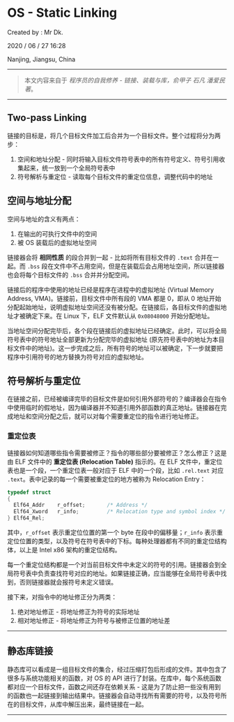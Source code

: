 # OS - Static Linking

Created by : Mr Dk.

2020 / 06 / 27 16:28

Nanjing, Jiangsu, China

---

> 本文内容来自于 *程序员的自我修养 - 链接、装载与库，俞甲子 石凡 潘爱民著*。

---

## Two-pass Linking

链接的目标是，将几个目标文件加工后合并为一个目标文件。整个过程将分为两步：

1. 空间和地址分配 - 同时将输入目标文件符号表中的所有符号定义、符号引用收集起来，统一放到一个全局符号表中
2. 符号解析与重定位 - 读取每个目标文件的重定位信息，调整代码中的地址

## 空间与地址分配

空间与地址的含义有两点：

1. 在输出的可执行文件中的空间
2. 被 OS 装载后的虚拟地址空间

链接器会将 **相同性质** 的段合并到一起 - 比如将所有目标文件的 `.text` 合并在一起。而 `.bss` 段在文件中不占用空间，但是在装载后会占用地址空间，所以链接器也会将每个目标文件的 `.bss` 合并并分配空间。

链接后的程序中使用的地址已经是程序在进程中的虚拟地址 (Virtual Memory Address, VMA)。链接前，目标文件中所有段的 VMA 都是 0，即从 0 地址开始分配起始地址，说明虚拟地址空间还没有被分配。在链接后，各目标文件的虚拟地址才被确定下来。在 Linux 下，ELF 文件默认从 `0x08048000` 开始分配地址。

当地址空间分配完毕后，各个段在链接后的虚拟地址已经确定。此时，可以将全局符号表中的符号地址全部更新为分配完毕的虚拟地址 (原先符号表中的地址为本目标文件中的地址)。这一步完成之后，所有符号的地址可以被确定，下一步就要把程序中引用符号的地方替换为符号对应的虚拟地址。

## 符号解析与重定位

在链接之前，已经被编译完毕的目标文件是如何引用外部符号的？编译器会在指令中使用临时的假地址，因为编译器并不知道引用外部函数的真正地址。链接器在完成地址和空间分配之后，就可以对每个需要重定位的指令进行地址修正。

### 重定位表

链接器如何知道哪些指令需要被修正？指令的哪些部分要被修正？怎么修正？这是由 ELF 文件中的 **重定位表 (Relocation Table)** 指示的。在 ELF 文件中，重定位表也是一个段，一个重定位表一般对应于 ELF 中的一个段，比如 `.rel.text` 对应 `.text`。表中记录的每一个需要被重定位的地方被称为 Relocation Entry：

```c
typedef struct
{
  Elf64_Addr	r_offset;		/* Address */
  Elf64_Xword	r_info;			/* Relocation type and symbol index */
} Elf64_Rel;
```

其中，`r_offset` 表示重定位位置的第一个 byte 在段中的偏移量；`r_info` 表示重定位位置的类型，以及符号在符号表中的下标。每种处理器都有不同的重定位结构体，以上是 Intel x86 架构的重定位结构。

每一个重定位结构都是一个对当前目标文件中未定义的符号的引用。链接器会到全局符号表中负责查找符号对应的地址。如果链接正确，应当能够在全局符号表中找到，否则链接器就会报符号未定义错误。

接下来，对指令中的地址修正分为两类：

1. 绝对地址修正 - 将地址修正为符号的实际地址
2. 相对地址修正 - 将地址修正为符号与被修正位置的地址差

---

## 静态库链接

静态库可以看成是一组目标文件的集合，经过压缩打包后形成的文件。其中包含了很多与系统功能相关的函数，对 OS 的 API 进行了封装。在库中，每个系统函数都对应一个目标文件，函数之间还存在依赖关系 - 这是为了防止把一些没有用到的函数也一起链接到输出结果中。链接器会自动寻找所有需要的符号，以及符号所在的目标文件，从库中解压出来，最终链接在一起。

---

